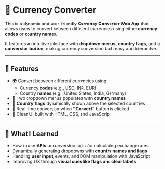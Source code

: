 # 💱 Currency Converter

This is a dynamic and user-friendly **Currency Converter Web App** that allows users to convert between different currencies using either **currency codes** or **country names**.

It features an intuitive interface with **dropdown menus**, **country flags**, and a **conversion button**, making currency conversion both easy and interactive.

---

## 🔧 Features

- 🌍 Convert between different currencies using:
  - Currency **codes** (e.g., USD, INR, EUR)
  - Country **names** (e.g., United States, India, Germany)
- 🔽 Two dropdown menus populated with **country names**
- 🚩 **Country flags** dynamically shown above the selected countries
- 🧮 Real-time conversion when **"Convert"** button is clicked
- 📱 Clean UI built with HTML, CSS, and JavaScript

---

## 🧠 What I Learned

- How to use **APIs** or conversion logic for calculating exchange rates
- Dynamically generating dropdowns with **country names and flags**
- Handling **user input**, events, and DOM manipulation with JavaScript
- Improving UX through **visual cues like flags and clear labels**

